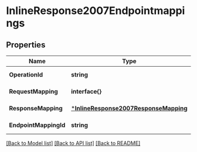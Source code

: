 # InlineResponse2007Endpointmappings

## Properties
Name | Type | Description | Notes
------------ | ------------- | ------------- | -------------
**OperationId** | **string** |  | [default to null]
**RequestMapping** | **interface{}** |  | [default to null]
**ResponseMapping** | [***InlineResponse2007ResponseMapping**](inline_response_200_7_response_mapping.md) |  | [default to null]
**EndpointMappingId** | **string** |  | [default to null]

[[Back to Model list]](../README.md#documentation-for-models) [[Back to API list]](../README.md#documentation-for-api-endpoints) [[Back to README]](../README.md)


